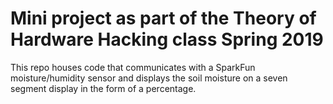 # Mini project as part of the Theory of Hardware Hacking class Spring 2019

This repo houses code that communicates with a SparkFun moisture/humidity sensor and displays the soil moisture on a seven segment display in the form of a percentage.
